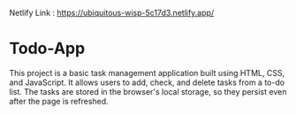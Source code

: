Netlify Link : https://ubiquitous-wisp-5c17d3.netlify.app/
# Todo-App
This project is a basic task management application built using HTML, CSS, and JavaScript. It allows users to add, check, and delete tasks from a to-do list. The tasks are stored in the browser's local storage, so they persist even after the page is refreshed.
